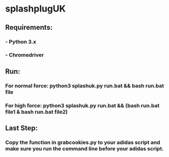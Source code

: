 # splashplugUK

## Requirements:

### - Python 3.x
### - Chromedriver

## Run: 

### For normal force: python3 splashuk.py run.bat && bash run.bat file
### For high force: python3 splashuk.py run.bat && (bash run.bat file1 & bash run.bat file2)

## Last Step:

### Copy the function in grabcookies.py to your adidas script and make sure you run the command line before your adidas script.
